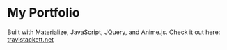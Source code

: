 # My Portfolio
Built with Materialize, JavaScript, JQuery, and Anime.js.  Check it out here: [travistackett.net](https://travistackett.net)
